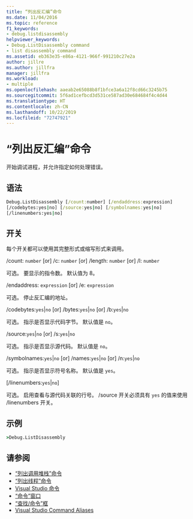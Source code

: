 ```yaml
---
title: “列出反汇编”命令
ms.date: 11/04/2016
ms.topic: reference
f1_keywords:
- debug.listdisassembly
helpviewer_keywords:
- Debug.ListDisassembly command
- list disassembly command
ms.assetid: eb363e35-e86a-4121-966f-991210c27e2a
author: jillre
ms.author: jillfra
manager: jillfra
ms.workload:
- multiple
ms.openlocfilehash: aaeab2e65088b8f1bfce3a6a12f8cd66c3245b75
ms.sourcegitcommit: 5f6ad1cefbcd3d531ce587ad30e684684f4c4d44
ms.translationtype: HT
ms.contentlocale: zh-CN
ms.lasthandoff: 10/22/2019
ms.locfileid: "72747921"
---
```

# <a name="list-disassembly-command"></a>“列出反汇编”命令
开始调试进程，并允许指定如何处理错误。

## <a name="syntax"></a>语法

```cmd
Debug.ListDisassembly [/count:number] [/endaddress:expression]
[/codebytes:yes|no] [/source:yes|no] [/symbolnames:yes|no]
[/linenumbers:yes|no]
```

## <a name="switches"></a>开关
每个开关都可以使用其完整形式或缩写形式来调用。

/count: `number` [or] /c: `number` [or] /length: `number` [or] /l: `number`

可选。 要显示的指令数。 默认值为 8。

/endaddress: `expression` [or] /e: `expression`

可选。 停止反汇编的地址。

/codebytes:`yes`&#124;`no` [or] /bytes:`yes`&#124;`no` [or] /b:`yes`&#124;`no`

可选。 指示是否显示代码字节。 默认值是 `no`。

/source:`yes`&#124;`no` [or] /s:`yes`&#124;`no`

可选。 指示是否显示源代码。 默认值是 `no`。

/symbolnames:`yes`&#124;`no` [or] /names:`yes`&#124;`no` [or] /n:`yes`&#124;`no`

可选。 指示是否显示符号名称。 默认值是 `yes`。

 [/linenumbers:`yes`&#124;`no`]

可选。 启用查看与源代码关联的行号。 /source 开关必须具有 `yes` 的值来使用 /linenumbers 开关。

## <a name="example"></a>示例

```cmd
>Debug.ListDisassembly
```

## <a name="see-also"></a>请参阅

- [“列出调用堆栈”命令](../../ide/reference/list-call-stack-command.md)
- [“列出线程”命令](../../ide/reference/list-threads-command.md)
- [Visual Studio 命令](../../ide/reference/visual-studio-commands.md)
- [“命令”窗口](../../ide/reference/command-window.md)
- [“查找/命令”框](../../ide/find-command-box.md)
- [Visual Studio Command Aliases](../../ide/reference/visual-studio-command-aliases.md)